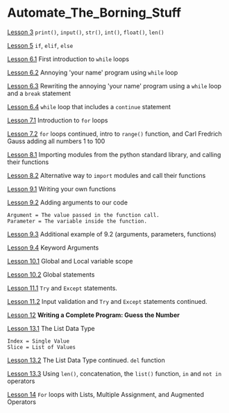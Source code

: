 # Automate_The_Borning_Stuff

[Lesson 3](https://github.com/freemacj/Automate_The_Borning_Stuff/blob/master/lesson3.py)
`print()`, `input()`, `str()`, `int()`, `float()`, `len()`

[Lesson 5](https://github.com/freemacj/Automate_The_Borning_Stuff/blob/master/lesson5.py)
`if`, `elif`, `else`

[Lesson 6.1](https://github.com/freemacj/Automate_The_Borning_Stuff/blob/master/lesson6.1.py)
First introduction to `while` loops

[Lesson 6.2](https://github.com/freemacj/Automate_The_Borning_Stuff/blob/master/lesson6.2.py)
Annoying 'your name' program using `while` loop

[Lesson 6.3](https://github.com/freemacj/Automate_The_Borning_Stuff/blob/master/lesson6.3.py)
Rewriting the annoying 'your name' program using a `while` loop and a `break` statement

[Lesson 6.4](https://github.com/freemacj/Automate_The_Borning_Stuff/blob/master/lesson6.4.py)
`while` loop that includes a `continue` statement

[Lesson 7.1](https://github.com/freemacj/Automate_The_Borning_Stuff/blob/master/lesson7.1.py)
Introduction to `for` loops

[Lesson 7.2](https://github.com/freemacj/Automate_The_Borning_Stuff/blob/master/lesson7.2.py)
`for` loops continued, intro to `range()` function, and Carl Fredrich Gauss adding all numbers 1 to 100

[Lesson 8.1](https://github.com/freemacj/Automate_The_Borning_Stuff/blob/master/lesson8.1.py)
Importing modules from the python standard library, and calling their functions

[Lesson 8.2](https://github.com/freemacj/Automate_The_Borning_Stuff/blob/master/lesson8.2.py)
Alternative way to `import` modules and call their functions

[Lesson 9.1](https://github.com/freemacj/Automate_The_Borning_Stuff/blob/master/lesson9.1.py)
Writing your own functions

[Lesson 9.2](https://github.com/freemacj/Automate_The_Borning_Stuff/blob/master/lesson9.2.py)
Adding arguments to our code <br>

    Argument = The value passed in the function call.
    Parameter = The variable inside the function.

[Lesson 9.3](https://github.com/freemacj/Automate_The_Borning_Stuff/blob/master/lesson9.3.py)
Additional example of 9.2 (arguments, parameters, functions)

[Lesson 9.4](https://github.com/freemacj/Automate_The_Borning_Stuff/blob/master/lesson9.4.py)
Keyword Arguments

[Lesson 10.1](https://github.com/freemacj/Automate_The_Borning_Stuff/blob/master/lessons10.1.py)
Global and Local variable scope

[Lesson 10.2](https://github.com/freemacj/Automate_The_Borning_Stuff/blob/master/lessons10.2.py)
Global statements

[Lesson 11.1](https://github.com/freemacj/Automate_The_Borning_Stuff/blob/master/lessons11.1.py)
`Try` and `Except` statements.

[Lesson 11.2](https://github.com/freemacj/Automate_The_Borning_Stuff/blob/master/lessons11.2.py)
Input validation and `Try` and `Except` statements continued.

[Lesson 12](https://github.com/freemacj/Automate_The_Borning_Stuff/blob/master/lessons12.py) 
<strong> Writing a Complete Program: Guess the Number </strong>

[Lesson 13.1](https://github.com/freemacj/Automate_The_Borning_Stuff/blob/master/lessons13.1.py) 
The List Data Type

    Index = Single Value
    Slice = List of Values

[Lesson 13.2](https://github.com/freemacj/Automate_The_Borning_Stuff/blob/master/lessons13.2.py) 
The List Data Type continued. `del` function

[Lesson 13.3](https://github.com/freemacj/Automate_The_Borning_Stuff/blob/master/lessons13.3.py) 
Using `len()`, concatenation, the `list()` function, `in` and `not in` operators

[Lesson 14](https://github.com/freemacj/Automate_The_Borning_Stuff/blob/master/lessons14.py) 
`For` loops with Lists, Multiple Assignment, and Augmented Operators